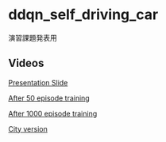 # ddqn_self_driving_car
演習課題発表用
## Videos

[Presentation Slide](https://youtu.be/dr7fb5KOlGA)

[After 50 episode training](https://youtu.be/-wx6vFs4jKQ)

[After 1000 episode training](https://youtu.be/kTh29lF-4kk)

[City version](https://youtu.be/7XdwErAzOKg)
